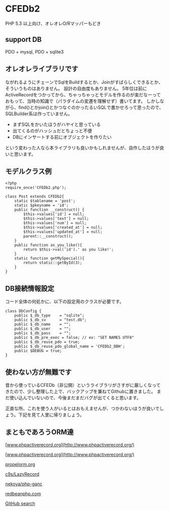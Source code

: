 # CFEDb2
PHP 5.3 以上向け、オレオレO/Rマッパーもどき


## support DB
PDO + mysql, PDO + sqlite3


## オレオレライブラリです
ながれるようにチェーンでSqlをBuildするとか、Joinがすばらしくできるとか、そういうものはありません。
設計の自由度もありません。
5年位は前にActiveRecordをつかってから、ちゃっちゃっとモデルを作るのが楽だなーっておもって、当時の知識で（パラダイムの変遷を理解せず）書いてます。
しかしながら、find()とかjoin()とかつなぐのかったるいSQLで書かせろって思ったので、SQLBuilder系は作っていません。


* まずSQLをかいたほうがハヤイと思っている
* 出てくるのがハッシュだとちょっと不便
* DBにインサートする前にオブジェクトを作りたい


という変わった人なら本ライブラリも良いかもしれませんが、自作したほうが良いと思います。



## モデルクラス例

```
<?php
require_once('CFEDb2.php');

class Post extends CFEDb2{
    static $tablename = 'post';
    static $pkeyname = 'id';
    public function __construct() {
        $this->values['id'] = null;
        $this->values['text'] = null;
        $this->values['num'] = null;
        $this->values['created_at'] = null;
        $this->values['updated_at'] = null;
        parent::__construct();
    }
    public function as_you_like(){
        return $this->val('id').' as you like!';
    }
    static function getMySpecial(){
        return static::getById(3);
    }
}
```

## DB接続情報設定
コード全体の何処かに、以下の設定用のクラスが必要です。

```
class DbConfig {
    public $_db_type	= "sqlite";
    public $_db_sv      = "test.db";
    public $_db_name	= "";
    public $_db_user	= "";
    public $_db_pass	= "";
    public $_db_pre_exec = false; // ex: "SET NAMES UTF8"
    public $_db_reuse_pdo = true;
    public $_db_reuse_pdo_global_name = 'CFEDb2_DBH';
    public $DEBUG = true;
}
```


## 使わない方が無難です
昔から使っているCFEDb（非公開）というライブラリがさすがに厳しくなってきたので、少し整理した上で、バックアップを兼ねてGithubに置きました。
まだ使い込んでいないので、今後まだまだバグが出てくると思います。


正直な所、これを使う人がいるとはおもえませんが、つかわないほうが良いでしょう。下記を見て人里に帰りましょう。


## まともであろうORM達
[www.phpactiverecord.org](http://www.phpactiverecord.org/)

[www.phpactiverecord.org](http://www.phpactiverecord.org/)

[propelorm.org](http://propelorm.org/)

[c9s/LazyRecord](https://github.com/c9s/LazyRecord)

[nekoya/php-ganc](https://github.com/nekoya/php-ganc)

[redbeanphp.com](http://redbeanphp.com/)

[GitHub search](https://github.com/search?q=php+orm&ref=cmdform)


